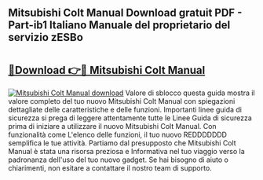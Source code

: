 ## Mitsubishi Colt Manual Download gratuit PDF - Part-ib1 Italiano Manuale del proprietario del servizio zESBo

# <h2><a href="http://dfg1lmh.blite.top/?on=Mitsubishi+Colt+Manual">🔗Download 👉🔴 Mitsubishi Colt Manual</a></h2>

[![Mitsubishi Colt Manual download](https://i.imgur.com/lujVjoI.png)](http://dfg1lmh.blite.top/?on=Mitsubishi+Colt+Manual)
Valore di sblocco questa guida mostra il valore completo del tuo nuovo Mitsubishi Colt Manual con spiegazioni dettagliate delle caratteristiche e delle funzioni. Importanti linee guida di sicurezza si prega di leggere attentamente tutte le Linee Guida di sicurezza prima di iniziare a utilizzare il nuovo Mitsubishi Colt Manual. Con funzionalità come L'elenco delle funzioni, il tuo nuovo REDDDDDDD semplifica le tue attività. Partiamo dal presupposto che Mitsubishi Colt Manual è stata una risorsa preziosa e Informativa nel tuo viaggio verso la padronanza dell'uso del tuo nuovo gadget. Se hai bisogno di aiuto o chiarimenti, non esitare a contattare il nostro team di supporto.
